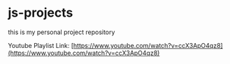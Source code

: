 # js-projects
 this is my personal project repository


Youtube Playlist Link: [https://www.youtube.com/watch?v=ccX3ApO4qz8](https://www.youtube.com/watch?v=ccX3ApO4qz8)